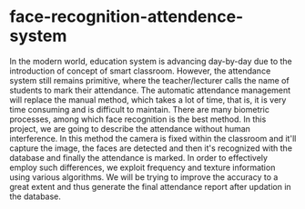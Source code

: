 # face-recognition-attendence-system

In the modern world, education system is advancing day-by-day due to
the introduction of concept of smart classroom. However, the
attendance system still remains primitive, where the teacher/lecturer
calls the name of students to mark their attendance. The automatic
attendance management will replace the manual method, which takes
a lot of time, that is, it is very time consuming and is difficult to
maintain. There are many biometric processes, among which face
recognition is the best method. In this project, we are going to
describe the attendance without human interference. In this method
the camera is fixed within the classroom and it'll capture the image,
the faces are detected and then it's recognized with the database and
finally the attendance is marked. In order to effectively employ such
differences, we exploit frequency and texture information using
various algorithms. We will be trying to improve the accuracy to a
great extent and thus generate the final attendance report after
updation in the database.
